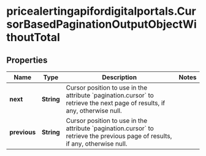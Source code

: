 # pricealertingapifordigitalportals.CursorBasedPaginationOutputObjectWithoutTotal

## Properties

Name | Type | Description | Notes
------------ | ------------- | ------------- | -------------
**next** | **String** | Cursor position to use in the attribute &#x60;pagination.cursor&#x60; to retrieve the next page of results, if any, otherwise null. | 
**previous** | **String** | Cursor position to use in the attribute &#x60;pagination.cursor&#x60; to retrieve the previous page of results, if any, otherwise null. | 


